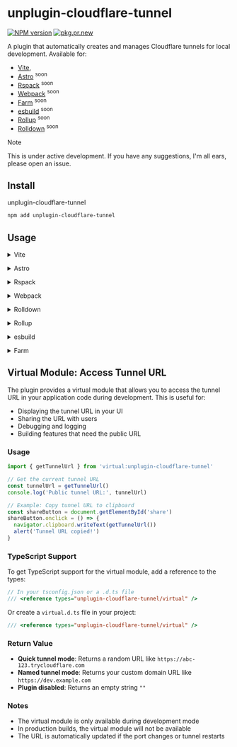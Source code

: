 # unplugin-cloudflare-tunnel

[![NPM version](https://img.shields.io/npm/v/unplugin-cloudflare-tunnel?color=a1b858&label=)](https://npm.im/unplugin-cloudflare-tunnel)
[![pkg.pr.new](https://pkg.pr.new/badge/o-az/unplugin-cloudflare-tunnel)](https://pkg.pr.new/~/o-az/unplugin-cloudflare-tunnel)

A plugin that automatically creates and manages Cloudflare tunnels for local development.
Available for:

- [Vite](https://vite.dev),
- [Astro](https://astro.build) <sup>soon</sup>
- [Rspack](https://rspack.rs) <sup>soon</sup>
- [Webpack](https://webpack.js.org) <sup>soon</sup>
- [Farm](https://farmfe.org) <sup>soon</sup>
- [esbuild](https://esbuild.github.io) <sup>soon</sup>
- [Rollup](https://rollupjs.org) <sup>soon</sup>
- [Rolldown](https://rolldown.rs) <sup>soon</sup>

> [!NOTE]
> This is under active development.
> If you have any suggestions, I'm all ears, please open an issue.

## Install

unplugin-cloudflare-tunnel

```bash
npm add unplugin-cloudflare-tunnel
```

## Usage

<details>
<summary>Vite</summary><br>

```ts
// vite.config.ts
import CloudflareTunnel from 'unplugin-cloudflare-tunnel/vite'

export default defineConfig({
  plugins: [
    CloudflareTunnel(),
  ],
})
```

Example in [./example/vite.config.ts](./example/vite.config.ts): `bun --filter example dev:vite`

<br></details>

<details>
<summary>Astro</summary><br>

```ts
// astro.config.ts
import CloudflareTunnel from 'unplugin-cloudflare-tunnel/astro'

export default defineConfig({
  integrations: [
    CloudflareTunnel(),
  ],
})
```

<br></details>

<details>
<summary>Rspack</summary><br>

```ts
// rspack.config.mjs
import CloudflareTunnel from 'unplugin-cloudflare-tunnel/rspack'

export default {
  /* ... */
  plugins: [
    CloudflareTunnel(),
  ]
}
```

Example in [./example/rspack.config.ts](./example/rspack.config.ts): `bun --filter example dev:rspack`

<br></details>

<details>
<summary>Webpack</summary><br>

```ts
// webpack.config.js
module.exports = {
  /* ... */
  plugins: [
    require('unplugin-cloudflare-tunnel/webpack')({
      CloudflareTunnel(),
  ]
}
```

Example in [./example/webpack.config.ts](./example/webpack.config.ts): `bun --filter example dev:webpack`

<br></details>

<details>
<summary>Rolldown</summary><br>

```ts
// rolldown.config.ts
import CloudflareTunnel from 'unplugin-cloudflare-tunnel/rolldown'

export default defineConfig({
  plugins: [
    CloudflareTunnel(),
  ],
})
```

<br></details>

<details>
<summary>Rollup</summary><br>

```ts
// rollup.config.js
import CloudflareTunnel from 'unplugin-cloudflare-tunnel/rollup'

export default {
  plugins: [
    Caddy({
      options: {
        host: 'localhost',
        domains: ['rollup-example.localhost'],
      }
    }),
  ],
}
```

<br></details>

<details>
<summary>esbuild</summary><br>

```ts
// esbuild.config.js
import { build } from 'esbuild'
import CloudflareTunnel from 'unplugin-cloudflare-tunnel/esbuild'

build({
  plugins: [CloudflareTunnel()]
})
```

<br></details>

<details>
<summary>Farm</summary><br>

```ts
// farm.config.ts
import { defineConfig } from '@farmfe/core'
import CloudflareTunnel from 'unplugin-cloudflare-tunnel/farm'

export default defineConfig({
  plugins: [
    CloudflareTunnel(),
  ]
})
```

Example in [./example/farm.config.ts](./example/farm.config.ts): `bun --filter example dev:farm`

<br></details>

## Virtual Module: Access Tunnel URL

The plugin provides a virtual module that allows you to access the tunnel URL in your application code during development. This is useful for:

- Displaying the tunnel URL in your UI
- Sharing the URL with users
- Debugging and logging
- Building features that need the public URL

### Usage

```typescript
import { getTunnelUrl } from 'virtual:unplugin-cloudflare-tunnel'

// Get the current tunnel URL
const tunnelUrl = getTunnelUrl()
console.log('Public tunnel URL:', tunnelUrl)

// Example: Copy tunnel URL to clipboard
const shareButton = document.getElementById('share')
shareButton.onclick = () => {
  navigator.clipboard.writeText(getTunnelUrl())
  alert('Tunnel URL copied!')
}
```

### TypeScript Support

To get TypeScript support for the virtual module, add a reference to the types:

```typescript
// In your tsconfig.json or a .d.ts file
/// <reference types="unplugin-cloudflare-tunnel/virtual" />
```

Or create a `virtual.d.ts` file in your project:

```typescript
/// <reference types="unplugin-cloudflare-tunnel/virtual" />
```

### Return Value

- **Quick tunnel mode**: Returns a random URL like `https://abc-123.trycloudflare.com`
- **Named tunnel mode**: Returns your custom domain URL like `https://dev.example.com`
- **Plugin disabled**: Returns an empty string `""`

### Notes

- The virtual module is only available during development mode
- In production builds, the virtual module will not be available
- The URL is automatically updated if the port changes or tunnel restarts
